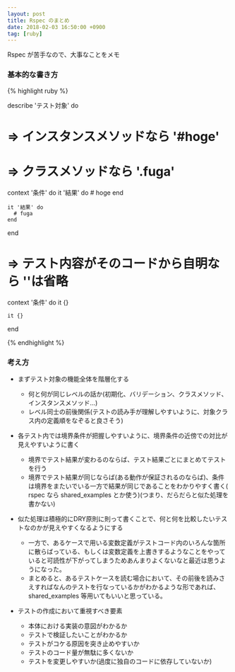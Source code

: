 ```yaml
---
layout: post
title: Rspec のまとめ
date: 2018-02-03 16:50:00 +0900
tag: [ruby]
---
```


Rspec が苦手なので、大事なことをメモ

### 基本的な書き方

{% highlight ruby %}

describe 'テスト対象' do
# => インスタンスメソッドなら '#hoge'
# => クラスメソッドなら '.fuga'

  context '条件' do
    it '結果' do
      # hoge
    end

    it '結果' do
      # fuga
    end
  end

# => テスト内容がそのコードから自明なら ''は省略
  context '条件' do
    it {}

    it {}
  end

{% endhighlight %}

### 考え方

- まずテスト対象の機能全体を階層化する
  - 何と何が同じレベルの話か(初期化、バリデーション、クラスメソッド、インスタンスメソッド...)
  - レベル同士の前後関係(テストの読み手が理解しやすいように、対象クラス内の定義順をなぞると良さそう)

- 各テスト内では境界条件が把握しやすいように、境界条件の近傍での対比が見えやすいように書く
  - 境界でテスト結果が変わるのならば、テスト結果ごとにまとめてテストを行う
  - 境界でテスト結果が同じならば(ある動作が保証されるのならば)、条件は境界をまたいでいる一方で結果が同じであることをわかりやすく書く( rspec なら shared_examples とか使う)(つまり、だらだらと似た処理を書かない)

- 似た処理は積極的にDRY原則に則って書くことで、何と何を比較したいテストなのかが見えやすくなるようにする
  - 一方で、あるケースで用いる変数定義がテストコード内のいろんな箇所に散らばっている、もしくは変数定義を上書きするようなことをやっていると可読性が下がってしまうためあんまりよくないなと最近は思うようになった。
  - まとめると、あるテストケースを読む場合において、その前後を読みさえすればなんのテストを行なっているかがわかるような形であれば、 shared_examples 等用いてもいいと思っている。

- テストの作成において重視すべき要素
  - 本体における実装の意図がわかるか
  - テストで検証したいことがわかるか
  - テストがコケる原因を突き止めやすいか
  - テストのコード量が無駄に多くないか
  - テストを変更しやすいか(過度に独自のコードに依存していないか)

